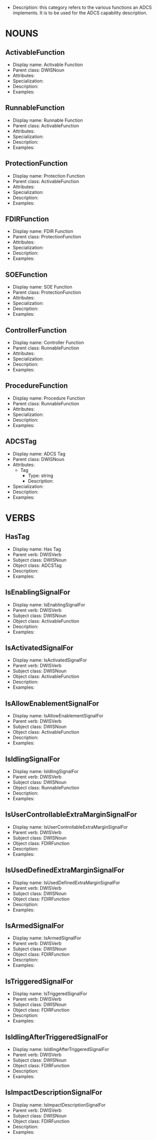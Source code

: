 - Description: this category refers to the various functions an ADCS implements. It is to be used for the ADCS capability description. 

# NOUNS
## ActivableFunction <!-- NOUN -->
- Display name: Activable Function
- Parent class: DWISNoun
- Attributes:
- Specialization:
- Description: 
- Examples:
## RunnableFunction  <!-- NOUN -->
- Display name: Runnable Function 
- Parent class: ActivableFunction
- Attributes:
- Specialization:
- Description: 
- Examples:
## ProtectionFunction  <!-- NOUN -->
- Display name: Protection Function
- Parent class: ActivableFunction
- Attributes:
- Specialization:
- Description: 
- Examples:
## FDIRFunction  <!-- NOUN -->
- Display name: FDIR Function
- Parent class: ProtectionFunction
- Attributes:
- Specialization:
- Description: 
- Examples:
## SOEFunction  <!-- NOUN -->
- Display name: SOE Function
- Parent class: ProtectionFunction
- Attributes:
- Specialization:
- Description: 
- Examples:
## ControllerFunction  <!-- NOUN -->
- Display name: Controller Function
- Parent class: RunnableFunction
- Attributes:
- Specialization:
- Description: 
- Examples:
## ProcedureFunction  <!-- NOUN -->
- Display name: Procedure Function
- Parent class: RunnableFunction
- Attributes:
- Specialization:
- Description: 
- Examples:
## ADCSTag <!-- NOUN -->
- Display name: ADCS Tag
- Parent class: DWISNoun
- Attributes:
  - Tag
    - Type: string
    - Description: 
- Specialization:
- Description: 
- Examples:

# VERBS
## HasTag <!-- VERB -->
- Display name: Has Tag
- Parent verb: DWISVerb
- Subject class: DWISNoun
- Object class: ADCSTag
- Description: 
- Examples: 
## IsEnablingSignalFor <!-- VERB -->
- Display name: IsEnablingSignalFor
- Parent verb: DWISVerb
- Subject class: DWISNoun
- Object class: ActivableFunction
- Description: 
- Examples: 
## IsActivatedSignalFor <!-- VERB -->
- Display name: IsActivatedSignalFor  
- Parent verb: DWISVerb
- Subject class: DWISNoun
- Object class: ActivableFunction
- Description: 
- Examples: 
## IsAllowEnablementSignalFor <!-- VERB -->
- Display name: IsAllowEnablementSignalFor  
- Parent verb: DWISVerb
- Subject class: DWISNoun
- Object class: ActivableFunction
- Description: 
- Examples: 
## IsIdlingSignalFor <!-- VERB -->
- Display name: IsIdlingSignalFor  
- Parent verb: DWISVerb
- Subject class: DWISNoun
- Object class: RunnableFunction
- Description: 
- Examples: 
## IsUserControllableExtraMarginSignalFor <!-- VERB -->
- Display name: IsUserControllableExtraMarginSignalFor  
- Parent verb: DWISVerb
- Subject class: DWISNoun
- Object class: FDIRFunction
- Description: 
- Examples: 
## IsUsedDefinedExtraMarginSignalFor <!-- VERB -->
- Display name: IsUsedDefinedExtraMarginSignalFor  
- Parent verb: DWISVerb
- Subject class: DWISNoun
- Object class: FDIRFunction
- Description: 
- Examples: 
## IsArmedSignalFor <!-- VERB -->
- Display name: IsArmedSignalFor  
- Parent verb: DWISVerb
- Subject class: DWISNoun
- Object class: FDIRFunction
- Description: 
- Examples: 
## IsTriggeredSignalFor <!-- VERB -->
- Display name: IsTriggeredSignalFor  
- Parent verb: DWISVerb
- Subject class: DWISNoun
- Object class: FDIRFunction
- Description: 
- Examples: 
## IsIdlingAfterTriggeredSignalFor <!-- VERB -->
- Display name: IsIdlingAfterTriggeredSignalFor  
- Parent verb: DWISVerb
- Subject class: DWISNoun
- Object class: FDIRFunction
- Description: 
- Examples: 
## IsImpactDescriptionSignalFor  <!-- VERB -->
- Display name: IsImpactDescriptionSignalFor  
- Parent verb: DWISVerb
- Subject class: DWISNoun
- Object class: FDIRFunction
- Description: 
- Examples: 
